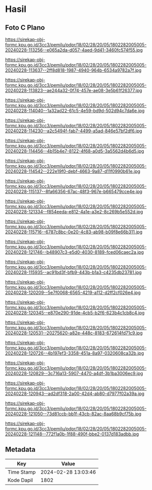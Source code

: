 # Hasil

## Foto C Plano

https://sirekap-obj-formc.kpu.go.id/3cc3/pemilu/pdpr/18/02/28/20/05/1802282005005-20240228-113256--e065a2da-d057-4aed-9d41-3460fc574f55.jpg

https://sirekap-obj-formc.kpu.go.id/3cc3/pemilu/pdpr/18/02/28/20/05/1802282005005-20240228-113637--2ff8d818-1987-4940-964b-6534a9782a7f.jpg

https://sirekap-obj-formc.kpu.go.id/3cc3/pemilu/pdpr/18/02/28/20/05/1802282005005-20240228-113823--ae244a32-0f74-457e-ae08-3e5b61f26377.jpg

https://sirekap-obj-formc.kpu.go.id/3cc3/pemilu/pdpr/18/02/28/20/05/1802282005005-20240228-114040--1a32ad22-61c5-4e59-bd9d-502d94c7da6e.jpg

https://sirekap-obj-formc.kpu.go.id/3cc3/pemilu/pdpr/18/02/28/20/05/1802282005005-20240228-114230--a2c5494f-fab7-4499-a5ad-846e57bf2df6.jpg

https://sirekap-obj-formc.kpu.go.id/3cc3/pemilu/pdpr/18/02/28/20/05/1802282005005-20240228-114456--4b15b4e7-8122-4f68-a0d5-3a5562d4b6d5.jpg

https://sirekap-obj-formc.kpu.go.id/3cc3/pemilu/pdpr/18/02/28/20/05/1802282005005-20240228-114542--222e19f0-debf-4663-9a87-d11f0990b61e.jpg

https://sirekap-obj-formc.kpu.go.id/3cc3/pemilu/pdpr/18/02/28/20/05/1802282005005-20240228-115137--8fa66356-67ac-48f3-967e-b665479cce4e.jpg

https://sirekap-obj-formc.kpu.go.id/3cc3/pemilu/pdpr/18/02/28/20/05/1802282005005-20240228-121334--f854eeda-e812-4a1e-a3e2-8c269b5e552d.jpg

https://sirekap-obj-formc.kpu.go.id/3cc3/pemilu/pdpr/18/02/28/20/05/1802282005005-20240228-115716--6787c8bc-0e20-4c83-ab98-b09f8e66b311.jpg

https://sirekap-obj-formc.kpu.go.id/3cc3/pemilu/pdpr/18/02/28/20/05/1802282005005-20240228-121746--b48907c3-e5d0-4030-8189-fced06caec2a.jpg

https://sirekap-obj-formc.kpu.go.id/3cc3/pemilu/pdpr/18/02/28/20/05/1802282005005-20240228-115935--ac91bd3f-bfb9-443b-b1a3-c4235db23781.jpg

https://sirekap-obj-formc.kpu.go.id/3cc3/pemilu/pdpr/18/02/28/20/05/1802282005005-20240228-120209--5e7f0068-6565-4219-a112-d2ff2cf026e4.jpg

https://sirekap-obj-formc.kpu.go.id/3cc3/pemilu/pdpr/18/02/28/20/05/1802282005005-20240228-120345--e870e290-91de-4cb5-b2f6-623b4c1cb8c4.jpg

https://sirekap-obj-formc.kpu.go.id/3cc3/pemilu/pdpr/18/02/28/20/05/1802282005005-20240228-120531--20275620-a82e-448c-8183-672614fd71c9.jpg

https://sirekap-obj-formc.kpu.go.id/3cc3/pemilu/pdpr/18/02/28/20/05/1802282005005-20240228-120726--4b197ef3-3358-451a-8a97-0320608ca32b.jpg

https://sirekap-obj-formc.kpu.go.id/3cc3/pemilu/pdpr/18/02/28/20/05/1802282005005-20240228-120829--3c716a13-5907-4470-a4df-3b1ba3006ec9.jpg

https://sirekap-obj-formc.kpu.go.id/3cc3/pemilu/pdpr/18/02/28/20/05/1802282005005-20240228-120943--ad2df318-2a00-42d4-ab80-d7977f02a39a.jpg

https://sirekap-obj-formc.kpu.go.id/3cc3/pemilu/pdpr/18/02/28/20/05/1802282005005-20240228-121050--73d81ccb-bb1f-43cb-82ac-8aa68b9cf75b.jpg

https://sirekap-obj-formc.kpu.go.id/3cc3/pemilu/pdpr/18/02/28/20/05/1802282005005-20240228-121148--772f1a0b-1f88-490f-bbe2-0137d183adbb.jpg


## Metadata

| Key        | Value               |
| ---------- | ------------------- |
| Time Stamp | 2024-02-28 13:03:46 |
| Kode Dapil | 1802                |



